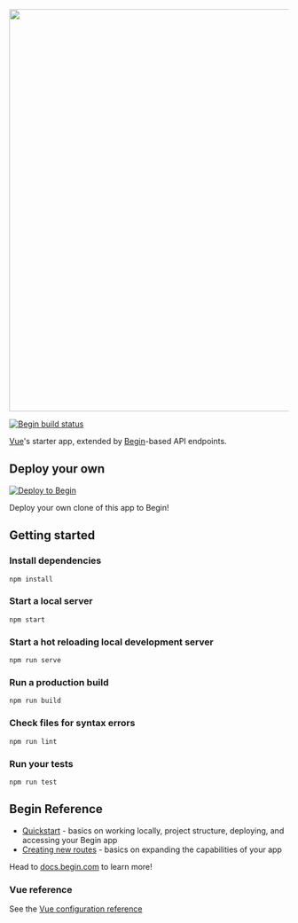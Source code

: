 <img src="https://static.begin.app/node-vue/readme-banner.png" width="726">

[![Begin build status](https://buildstatus.begin.app/ocean-8g2/status.svg)](https://begin.com)

[Vue](https://vuejs.org)'s starter app, extended by [Begin](https://begin.com)-based API endpoints.

## Deploy your own

[![Deploy to Begin](https://static.begin.com/deploy-to-begin.svg)](https://begin.com/apps/create?template=https://github.com/begin-examples/node-vue)

Deploy your own clone of this app to Begin!

## Getting started

### Install dependencies

```
npm install
```

### Start a local server

```
npm start
```

### Start a hot reloading local development server

```
npm run serve
```

### Run a production build

```
npm run build
```

### Check files for syntax errors

```
npm run lint
```

### Run your tests

```
npm run test
```

## Begin Reference

- [Quickstart](https://docs.begin.com/en/guides/quickstart/) - basics on working locally, project structure, deploying, and accessing your Begin app
- [Creating new routes](https://docs.begin.com/en/functions/creating-new-functions) - basics on expanding the capabilities of your app

Head to [docs.begin.com](https://docs.begin.com/) to learn more!

### Vue reference

See the [Vue configuration reference](https://cli.vuejs.org/config/)
